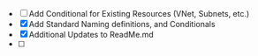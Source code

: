 - [ ] Add Conditional for Existing Resources (VNet, Subnets, etc.)
 - [X] Add Standard Naming definitions, and Conditionals 
 - [X] Additional Updates to ReadMe.md
 - [ ]  